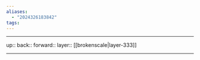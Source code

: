 ```yaml
---
aliases:
  - "2024326183842"
tags:
---
```




***

up:: 
back:: 
forward:: 
layer:: [[brokenscale|layer-333]]

***

